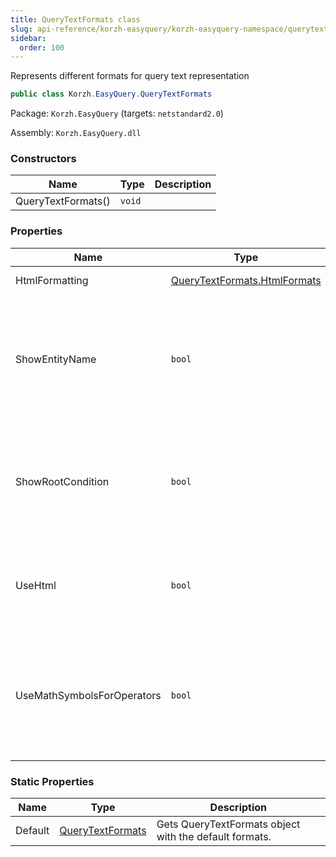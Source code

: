 ```yaml
---
title: QueryTextFormats class
slug: api-reference/korzh-easyquery/korzh-easyquery-namespace/querytextformats-class
sidebar:
  order: 100
---
```


Represents different formats for query text representation
```csharp
public class Korzh.EasyQuery.QueryTextFormats

```
Package: `Korzh.EasyQuery` (targets: `netstandard2.0`)

Assembly: `Korzh.EasyQuery.dll`

### Constructors

| Name | Type | Description | 
| --- | --- | --- | 
| QueryTextFormats() | `void` |  | 


### Properties

| Name | Type | Description | 
| --- | --- | --- | 
| HtmlFormatting | [QueryTextFormats.HtmlFormats](/easyquery/docs/api-reference/korzh-easyquery/korzh-easyquery-namespace/querytextformats-htmlformats-class) | Gets the HTML formatting. | 
| ShowEntityName | `bool` | Gets or sets a value indicating whether entity attributes in textual representation of query contain entity name. | 
| ShowRootCondition | `bool` | Gets or sets a value indicating whether root condition should appear in textual representation of query. | 
| UseHtml | `bool` | Gets or sets a value indicating whether Query will use HTML for text representation. | 
| UseMathSymbolsForOperators | `bool` | Gets or sets a value indicating whether query should use mathematicak symbols for operator names in text representation. | 


### Static Properties

| Name | Type | Description | 
| --- | --- | --- | 
| Default | [QueryTextFormats](/easyquery/docs/api-reference/korzh-easyquery/korzh-easyquery-namespace/querytextformats-class) | Gets QueryTextFormats object with the default formats. |
